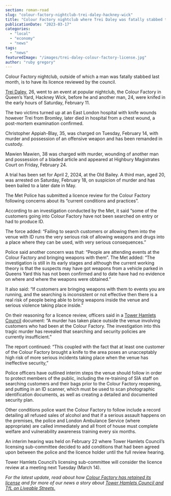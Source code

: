 ```yaml
---
section: roman-road
slug: "colour-factory-nightclub-trei-daley-hackney-wick"
title: "Colour Factory nightclub where Trei Daley was fatally stabbed to have licence reviewed"
publicationDate: "2023-03-17"
categories: 
  - "local"
  - "economy"
  - "news"
tags: 
  - "news"
featuredImage: "/images/trei-daley-colour-factory-license.jpg"
author: "ruby gregory"
---
```


Colour Factory nightclub, outside of which a man was fatally stabbed last month, is to have its licence reviewed by the council.

[Trei Daley,](https://romanroadlondon.com/trei-daley-stabbing-murder-hackney-wick-queens-yard/) 26, went to an event at popular nightclub, the Colour Factory in Queen’s Yard, Hackney Wick, before he and another man, 24, were knifed in the early hours of Saturday, February 11.

The two victims turned up at an East London hospital with knife wounds however Trei from Bromley, later died in hospital from a chest wound, a post-mortem examination confirmed.

Christopher Appiah-Blay, 35, was charged on Tuesday, February 14, with murder and possession of an offensive weapon and has been remanded in custody.

Mawien Mawien, 38 was charged with murder, wounding of another man and possession of a bladed article and appeared at Highbury Magistrates Court on Friday, February 24.

A trial has been set for April 2, 2024, at the Old Bailey. A third man, aged 20, was arrested on Saturday, February 18, on suspicion of murder and has been bailed to a later date in May.

The Met Police has submitted a licence review for the Colour Factory following concerns about its “current conditions and practices”.

According to an investigation conducted by the Met, it said “some of the customers going into Colour Factory have not been searched on entry or had to produce ID.

The force added: “Failing to search customers or allowing them into the venue with ID runs the very serious risk of allowing weapons and drugs into a place where they can be used, with very serious consequences.”

Police said another concern was that: “People are attending events at the Colour Factory and bringing weapons with them”. The Met added: “The investigation is still in its early stages and although the current working theory is that the suspects may have got weapons from a vehicle parked in Queens Yard this has not been confirmed and to date have had no evidence on where and where the weapons were obtained.”

It also said: “If customers are bringing weapons with them to events you are running, and the searching is inconsistent or not effective then there is a real risk of people being able to bring weapons inside the venue and serious violence taking place inside.”

On their reasoning for a licence review, officers said in a [Tower Hamlets Council](https://romanroadlondon.com/tower-hamlets-council-misrepresent-tfl-position-liveable-streets-ltns/) document: “A murder has taken place outside the venue involving customers who had been at the Colour Factory. The investigation into this tragic murder has revealed that searching and security policies are currently insufficient.”

The report continued: “This coupled with the fact that at least one customer of the Colour Factory brought a knife to the area poses an unacceptably high risk of more serious incidents taking place when the venue has ineffective security,”

Police officers have outlined interim steps the venue should follow in order to protect members of the public, including the re-training of SIA staff on searching customers and their bags prior to the Colour Factory reopening, and putting in an ID scanner, which must be used to scan photographic identification documents, as well as creating a detailed and documented security plan.

Other conditions police want the Colour Factory to follow include a record detailing all refused sales of alcohol and that if a serious assault happens on the premises, the police and London Ambulance Service (where appropriate) are called immediately and all front of house must complete welfare and vulnerability awareness training every six months.

An interim hearing was held on February 22 where Tower Hamlets Council’s licensing sub-committee decided to add conditions that had been agreed upon between the police and the licence holder until the full review hearing.

Tower Hamlets Council’s licensing sub-committee will consider the licence review at a meeting next Tuesday (March 14).

_For the latest update, read about how [Colour Factory has retained its license](https://romanroadlondon.com/colour-factory-retains-license-hackney-wick-murder-trei-daley/) and for more of our news a story about_ [_Tower Hamlets Council and TfL on Liveable Streets_.](https://romanroadlondon.com/tower-hamlets-council-misrepresent-tfl-position-liveable-streets-ltns/)


